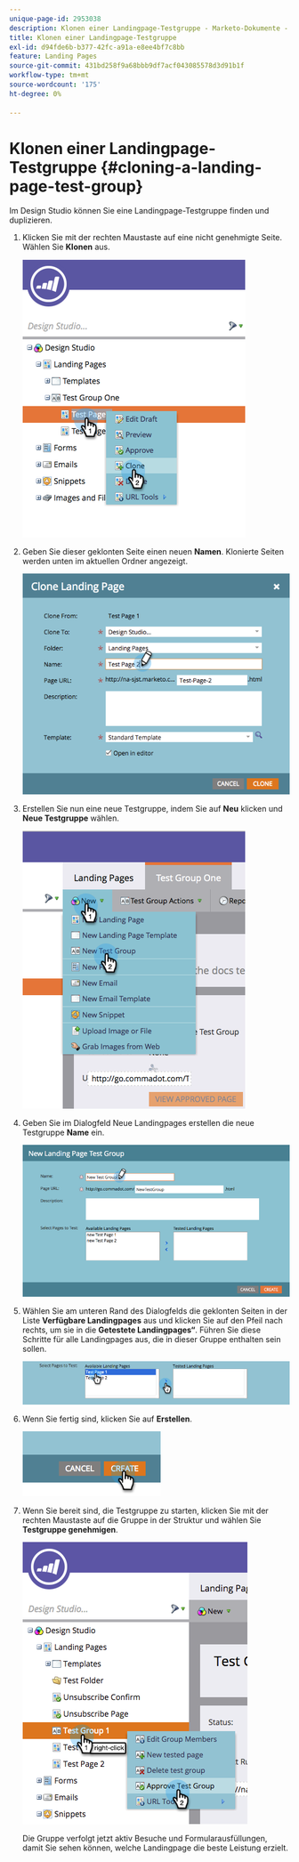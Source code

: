 ```yaml
---
unique-page-id: 2953038
description: Klonen einer Landingpage-Testgruppe - Marketo-Dokumente - Produktdokumentation
title: Klonen einer Landingpage-Testgruppe
exl-id: d94fde6b-b377-42fc-a91a-e8ee4bf7c8bb
feature: Landing Pages
source-git-commit: 431bd258f9a68bbb9df7acf043085578d3d91b1f
workflow-type: tm+mt
source-wordcount: '175'
ht-degree: 0%

---
```


# Klonen einer Landingpage-Testgruppe {#cloning-a-landing-page-test-group}

Im Design Studio können Sie eine Landingpage-Testgruppe finden und duplizieren.

1. Klicken Sie mit der rechten Maustaste auf eine nicht genehmigte Seite. Wählen Sie **Klonen** aus.

   ![](assets/image2015-4-27-15-3a11-3a24.png)

1. Geben Sie dieser geklonten Seite einen neuen **Namen**. Klonierte Seiten werden unten im aktuellen Ordner angezeigt.

   ![](assets/image2015-4-27-16-3a10-3a10.png)

1. Erstellen Sie nun eine neue Testgruppe, indem Sie auf **Neu** klicken und **Neue Testgruppe** wählen.

   ![](assets/image2015-4-27-15-3a49-3a54.png)

1. Geben Sie im Dialogfeld Neue Landingpages erstellen die neue Testgruppe **Name** ein.

   ![](assets/image2015-4-27-15-3a58-3a13.png)

1. Wählen Sie am unteren Rand des Dialogfelds die geklonten Seiten in der Liste **Verfügbare Landingpages** aus und klicken Sie auf den Pfeil nach rechts, um sie in die **Getestete Landingpages“**. Führen Sie diese Schritte für alle Landingpages aus, die in dieser Gruppe enthalten sein sollen.

   ![](assets/image2015-4-27-16-3a3-3a22.png)

1. Wenn Sie fertig sind, klicken Sie auf **Erstellen**.

   ![](assets/image2015-4-27-16-3a7-3a50.png)

1. Wenn Sie bereit sind, die Testgruppe zu starten, klicken Sie mit der rechten Maustaste auf die Gruppe in der Struktur und wählen Sie **Testgruppe genehmigen**.

   ![](assets/image2015-4-27-16-3a19-3a10.png)

   Die Gruppe verfolgt jetzt aktiv Besuche und Formularausfüllungen, damit Sie sehen können, welche Landingpage die beste Leistung erzielt.
